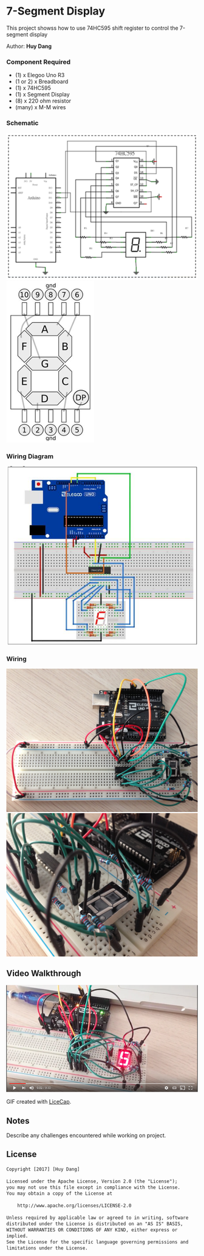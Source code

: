 # 7-Segment Display

This project showss how to use 74HC595 shift register to control the 7-segment display

Author: **Huy Dang**

### Component Required

- (1) x Elegoo Uno R3 
- (1 or 2) x Breadboard
- (1) x 74HC595
- (1) x Segment Display 
- (8) x 220 ohm resistor 
- (many) x M-M wires

### Schematic

![alt Schematic](schematic.png)
![alt 7-Segment Display Pinout Diagram](7SegDispPin.png)

### Wiring Diagram

![alt Wiring Diagram](wiring_diagram.png)

### Wiring

![alt Wiring](wiring.jpg)
![alt Wiring2](wiring2.jpg)

## Video Walkthrough

[![Video Walkthrough](video_cover.png)](https://youtu.be/kWPXtWCZ7LM)

GIF created with [LiceCap](http://www.cockos.com/licecap/).

## Notes

Describe any challenges encountered while working on project.

## License

    Copyright [2017] [Huy Dang]

    Licensed under the Apache License, Version 2.0 (the "License");
    you may not use this file except in compliance with the License.
    You may obtain a copy of the License at

        http://www.apache.org/licenses/LICENSE-2.0

    Unless required by applicable law or agreed to in writing, software
    distributed under the License is distributed on an "AS IS" BASIS,
    WITHOUT WARRANTIES OR CONDITIONS OF ANY KIND, either express or implied.
    See the License for the specific language governing permissions and
    limitations under the License.